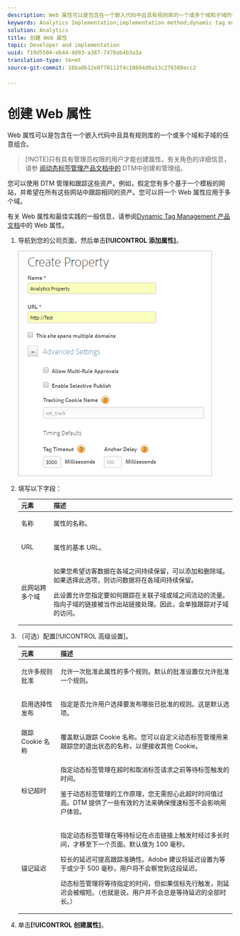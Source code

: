 ```yaml
---
description: Web 属性可以是包含在一个嵌入代码中且具有规则库的一个或多个域和子域的任意组合。
keywords: Analytics Implementation;implementation method;dynamic tag management;dtm;web property;property
solution: Analytics
title: 创建 Web 属性
topic: Developer and implementation
uuid: f19d5504-eb44-4d93-a387-7470ab4b3a3a
translation-type: tm+mt
source-git-commit: 16ba0b12e0f70112f4c10804d0a13c278388ecc2

---
```



# 创建 Web 属性

Web 属性可以是包含在一个嵌入代码中且具有规则库的一个或多个域和子域的任意组合。

> [!NOTE]只有具有管理员权限的用户才能创建属性。有关角色的详细信息，请参 [阅动态标签管理产品文档中的](https://marketing.adobe.com/resources/help/en_US/dtm/groups.html) DTM中创建和管理组。

您可以使用 DTM 管理和跟踪这些资产。例如，假定您有多个基于一个模板的网站，并希望在所有这些网站中跟踪相同的资产。您可以将一个 Web 属性应用于多个域。

有关 Web 属性和最佳实践的一般信息，请参阅[Dynamic Tag Management 产品文档](https://marketing.adobe.com/resources/help/en_US/dtm/web_property.html)中的 Web 属性。

1. 导航到您的公司页面，然后单击&#x200B;**[!UICONTROL 添加属性]**。

   ![](assets/dtm-create-web-property.png)

1. 填写以下字段：

   <table id="table_376D72251C4D4C4CA878D10C18D2532C"> 
    <thead> 
    <tr> 
    <th colname="col1" class="entry"> 元素 </th> 
    <th colname="col2" class="entry"> 描述 </th> 
    </tr> 
    </thead>
    <tbody> 
    <tr> 
    <td colname="col1"> <span class="uicontrol">名称</span> </td> 
    <td colname="col2"> <p>属性的名称。 </p> </td> 
    </tr> 
    <tr> 
    <td colname="col1"> <span class="uicontrol">URL</span> </td> 
    <td colname="col2"> <p>属性的基本 URL。 </p> </td> 
    </tr> 
    <tr> 
    <td colname="col1"> <span class="uicontrol"> 此网站跨多个域 </span> </td> 
    <td colname="col2"> <p>如果您希望访客数据在各域之间持续保留，可以添加和删除域。如果选择此选项，则访问数据将在各域间持续保留。 </p> <p>此设置允许您指定要如何跟踪在关联子域或域之间流动的流量。指向子域的链接被当作出站链接处理。因此，会单独跟踪对子域的访问。 </p> </td> 
    </tr> 
    </tbody> 
    </table>

1. （可选）配置[!UICONTROL 高级设置]。

   <table id="table_6E687FBE6ACC4301BCCD837F4DCBB9C9"> 
    <thead> 
    <tr> 
    <th colname="col1" class="entry"> 元素 </th> 
    <th colname="col2" class="entry"> 描述 </th> 
    </tr> 
    </thead>
    <tbody> 
    <tr> 
    <td colname="col1"> <span class="uicontrol"> 允许多规则批准</span> </td> 
    <td colname="col2"> <p>允许一次批准此属性的多个规则。默认的批准设置仅允许批准一个规则。 </p> </td> 
    </tr> 
    <tr> 
    <td colname="col1"> <span class="uicontrol"> 启用选择性发布</span> </td> 
    <td colname="col2"> <p>指定是否允许用户选择要发布哪些已批准的规则。这是默认选项。 </p> </td> 
    </tr> 
    <tr> 
    <td colname="col1"> <span class="uicontrol"> 跟踪 Cookie 名称</span> </td> 
    <td colname="col2"> <p>覆盖默认跟踪 Cookie 名称。您可以自定义动态标签管理用来跟踪您的退出状态的名称，以便接收其他 Cookie。 </p> </td> 
    </tr> 
    <tr> 
    <td colname="col1"> <span class="uicontrol"> 标记超时</span> </td> 
    <td colname="col2"> <p>指定动态标签管理在超时和取消标签请求之前等待标签触发的时间。 </p> <p> 鉴于动态标签管理的工作原理，您无需担心此超时时间值过高。DTM 提供了一些有效的方法来确保慢速标签不会影响用户体验。 </p> </td> 
    </tr> 
    <tr> 
    <td colname="col1"> <span class="uicontrol"> 锚记延迟</span> </td> 
    <td colname="col2"> <p>指定动态标签管理在等待标记在点击链接上触发时经过多长时间，才移至下一个页面。默认值为 100 毫秒。 </p> <p>较长的延迟可提高跟踪准确性。Adobe 建议将延迟设置为等于或少于 500 毫秒，用户将不会察觉到这段延迟。 </p> <p>动态标签管理将等待指定的时间，但如果信标先行触发，则延迟会被缩短。（也就是说，用户并不会总是等待延迟的全部时长。） </p> </td> 
    </tr> 
    </tbody> 
    </table>

1. 单击&#x200B;**[!UICONTROL 创建属性]**。
